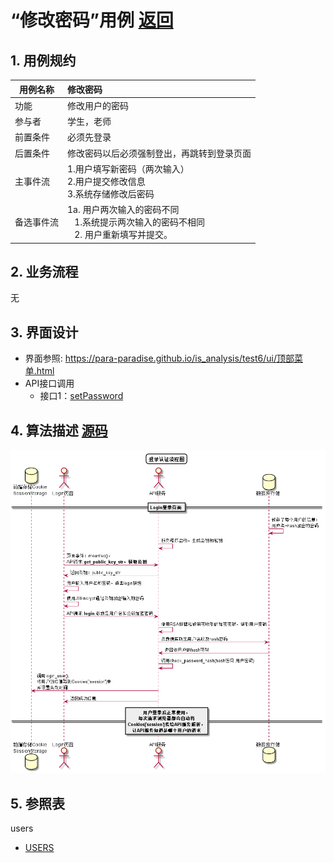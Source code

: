 ﻿<!-- markdownlint-disable MD033-->
<!-- 禁止MD033类型的警告 https://www.npmjs.com/package/markdownlint -->

# “修改密码”用例 [返回](../README.md)
## 1. 用例规约

|用例名称|修改密码|
|-------|:-------------|
|功能|修改用户的密码|
|参与者|学生，老师|
|前置条件|必须先登录|
|后置条件|修改密码以后必须强制登出，再跳转到登录页面|
|主事件流| 1.用户填写新密码（两次输入） <br/> 2.用户提交修改信息 <br/>3.系统存储修改后密码|
|备选事件流|1a. 用户两次输入的密码不同 <br/>&nbsp;&nbsp; 1.系统提示两次输入的密码不相同  <br/>&nbsp;&nbsp; 2. 用户重新填写并提交。 |

## 2. 业务流程
无

## 3. 界面设计
- 界面参照: https://para-paradise.github.io/is_analysis/test6/ui/顶部菜单.html
- API接口调用
    - 接口1：[setPassword](../接口/setPassword.md)

## 4. 算法描述 [源码](../src/登录认证流程图.puml)
![登录认证流程图](../src/登录认证流程图.png)
    
## 5. 参照表
users
- [USERS](../src/数据库设计.md/#USERS)
